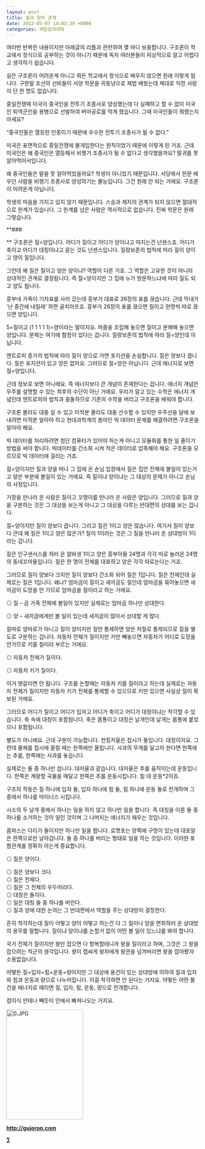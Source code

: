```yaml
---
layout: post
title: 질과 양의 관계
date: 2012-05-07 14:03:39 +0900
categories: 깨달음의대화
---
```

여러번 반복한 내용이지만 아래글의 리플과 관련하여 몇 마디 보충합니다. 구조론이 학교에서 정식으로 공부하는 것이 아니기 때문에 독자 여러분들이 피상적으로 알고 어렵다고 생각하기 쉽습니다. 

실은 구조론이 어려운게 아니고 뭐든 학교에서 정식으로 배우지 않으면 원래 이렇게 됩니다. 구한말 조선의 선비들이 서양 학문을 귀동냥으로 제법 배웠는데 제대로 익힌 사람이 단 한 명도 없습니다. 

중일전쟁때 미국이 중국인을 전투기 조종사로 양성했는데 다 실패하고 할 수 없이 미국인 퇴역군인을 용병으로 선발하여 버마공로를 막게 했습니다. 그때 미국인들이 뭐랬는지 아세요? 

“중국인들은 열등한 인종이기 때문에 우수한 전투기 조종사가 될 수 없다.” 

미국은 표면적으로 중일전쟁에 불개입한다는 원칙이었기 때문에 이렇게 된 거죠. 근데 미국인은 왜 중국인은 열등해서 비행기 조종사가 될 수 없다고 생각했을까요? 말귀를 못알아먹어서입니다. 

왜 중국인들은 말을 못 알아먹었을까요? 학생이 아니었기 때문입니다. 서당에서 한문 배우던 사람을 비행기 조종사로 양성하기는 불능입니다. 그건 원래 안 되는 거에요. 구조론이 어려운게 아닙니다. 

학생의 마음을 가지고 있지 않기 때문입니다. 스승과 제자의 관계가 되지 않으면 절대적으로 한계가 있습니다. 그 한계를 넘은 사람은 역사적으로 없습니다. 진짜 학문은 원래 그렇습니다. 



**\### 

** 구조론은 질=양입니다. 어디가 질이고 어디가 양이냐고 따지는건 넌센스죠. 어디가 축이고 어디가 대칭이냐고 묻는 것도 넌센스입니다. 질량보존의 법칙에 따라 질이 양이고 양이 질입니다. 

그런데 왜 질은 질이고 양은 양이냐? 역할이 다른 거죠. 그 역할은 고유한 것이 아니라 상대적인 관계로 결정됩니다. 즉 질=양이지만 그 집에 누가 방문하느냐에 따라 질도 되고 양도 됩니다. 

흥부네 가족이 기차표를 사러 갔는데 흥부가 대표로 26장의 표를 끊습니다. 근데 막내가 ‘난 중간에 내릴래’ 하면 골치아프죠. 흥부가 26장의 표를 끊으면 질이고 한명씩 따로 끊으면 양입니다. 

5=질이고 (1 1 1 1 1)=양이라는 말이지요. 퍼즐을 조립해 놓으면 질이고 분해해 놓으면 양입니다. 문제는 여기에 함정이 있다는 겁니다. 질량보존의 법칙에 따라 질=양인데 아닙니다. 

엔트로피 증가의 법칙에 따라 질이 양으로 가면 포지션을 손실합니다. 질은 양보다 큽니다. 질은 포지션이 있고 양은 없어요. 그러므로 질=양은 아닙니다. 근데 에너지로 보면 질=양입니다. 

근데 정보로 보면 아니에요. 즉 에너지보다 큰 개념이 존재한다는 겁니다. 에너지 개념은 우주를 설명할 수 있는 최후의 수단이 아닌 거에요. 우리가 알고 있는 수학은 에너지 개념인데 엔트로피의 법칙과 충돌하므로 기존의 수학을 버리고 구조론을 배워야 합니다. 

구조론 몰라도 대충 살 수 있고 미적분 몰라도 대충 산수할 수 있지만 우주선을 달에 보내려면 미적분 알아야 하고 현대과학계의 총아인 빅 데이터 문제를 해결하려면 구조론을 알아야 해요. 

빅 데이터를 처리하려면 첨단 컴퓨터가 있어야 하는게 아니고 모듈화를 통한 일 줄이기 방법을 써야 합니다. 빅데이터를 간소화 시켜 적은 데이터로 압축해야 해요. 구조론을 모르므로 빅 데이터에 걸리는 거죠. 

질=양이지만 질과 양을 떠나 그 집에 온 손님 입장에서 질은 집안 전체에 볼일이 있는거고 양은 부분에 볼일이 있는 거에요. 즉 질이냐 양이냐는 그 대상의 문제가 아니고 손님의 사정입니다. 

가장을 만나러 온 사람은 질이고 꼬맹이를 만나러 온 사람은 양입니다. 그러므로 질과 양을 구분하는 것은 그 대상을 보는게 아니고 그 대상을 다루는 반대편의 상대를 보는 겁니다. 

질=양이지만 질이 양보다 큽니다. 그리고 질은 1이고 양은 많습니다. 여기서 질이 양보다 큰데 왜 질은 1이고 양은 많은가? 질이 1이라는 것은 그 질을 만나러 온 상대방이 1이라는 겁니다. 

질은 인구센서스를 하러 온 알바생 1이고 양은 흥부아들 24명과 각각 따로 놀러온 24명의 동네꼬마들입니다. 질은 한 명이 전체를 대표하고 양은 각각 따로논다는 거죠. 

그러므로 질이 양보다 크지만 질이 양보다 간소화 되어 질은 1입니다. 질은 전체인데 실제로는 질은 1입니다. 왜냐? 엄마곰이 질이고 새끼곰도 질인데 엄마곰을 묶어놓으면 새끼곰이 도망을 안 가므로 엄마곰을 질이라고 하는 거에요. 

◎ 질 – 곰 가족 전체에 볼일이 있지만 실제로는 엄마곰 하나만 상대한다.

  
◎ 양 – 새끼곰에게만 볼 일이 있는데 새끼곰이 많아서 상대할 게 많다. 

질따로 양따로가 아니고 질이 양이지만 질만 통제하면 양은 저절로 통제되므로 질을 별도로 구분하는 겁니다. 자동차 전체가 질이지만 키만 빼놓으면 자동차가 어디로 도망을 안가므로 키를 질이라 부르는 거에요. 

◎ 자동차 전체가 질이다.

  
◎ 자동차 키가 질이다. 

이거 헷갈리면 안 됩니다. 구조를 논할때는 자동차 키를 질이라고 하는데 실제로는 자동차 전체가 질이지만 자동차 키가 전체를 통제할 수 있으므로 키만 있으면 사실상 질이 확보된 거에요. 

그러므로 어디가 질이고 어디가 입자고 어디가 축이고 어디가 대칭이냐는 착각할 수 있습니다. 축 속에 대칭이 포함됩니다. 축은 몸통이고 대칭은 날개인데 날개는 몸통에 붙었으니 포함됩니다. 

별도가 아니에요. 근데 구분이 가능합니다. 천칭저울은 접시가 둘입니다. 대칭이지요. 그런데 물체를 접시에 올릴 때는 한쪽에만 올립니다. 사과의 무게를 달고자 한다면 한쪽에는 추를, 한쪽에는 사과를 놓습니다. 

실제로는 둘 중 하나만 씁니다. 대저울과 같습니다. 대저울은 추를 움직이는데 운동입니다. 한쪽은 계량할 곡물을 매달고 한쪽은 추를 운동시킵니다. 힘 대 운동*2이죠. 

구조의 작동은 질 하나에 입자 둘, 입자 하나에 힘 둘, 힘 하나에 운동 둘로 전개하며 그 중에서 하나를 마이너스 시킵니다. 

시소의 두 날개 중에서 하나는 일을 하지 않고 하나만 일을 합니다. 즉 대칭을 이룬 둘 중 하나를 소거하는 것이 일인 것이며 그 나머지는 에너지가 채우는 것입니다. 

콤파스는 다리가 둘이지만 하나만 일을 합니다. 로켓포는 양쪽에 구멍이 있는데 대포알은 한쪽으로만 날아갑니다. 둘 중 하나를 버리는 형태로 일을 하는 것입니다. 이러한 포함관계를 정확히 아는게 중요합니다. 

◎ 질은 양이다.

  
◎ 질은 양보다 크다.  
◎ 질은 전체다.  
◎ 질은 그 전체의 우두머리다.  
◎ 대칭은 둘이다.  
◎ 일은 대칭 둘 중 하나를 버린다.  
◎ 질과 양에 대한 논의는 그 반대편에서 역할을 주는 상대방이 결정한다. 

흔히 착각하는데 질이 어떻고 양이 어떻고 하는건 다 그 질이나 양을 면회하러 온 상대방의 용무를 말합니다. 질이냐 양이냐를 논할거 없이 어떤 볼 일이 있느냐를 봐야 합니다. 

국가 전체가 질이지만 왕만 잡으면 다 항복할테니까 왕을 질이라고 하며, 그것은 그 왕을 잡으려는 적군의 생각입니다. 왕이 잽싸게 왕자에게 왕관을 넘겨버리면 왕을 잡아봤자 소용없습니다. 

어떻든 질=입자=힘=운동=량이지만 그 대상에 용건이 있는 상대방에 의하여 질과 입자와 힘과 운동과 량으로 나누어집니다. 이걸 착각하면 안 된다는 거지요. 어떻든 어떤 물건을 에너지로 때리면 질, 입자, 힘, 운동, 량으로 전개합니다. 

접이식 안테나 빼듯이 안에서 빠져나오는 거지요. 





<a href="?mid=WaytoWin" target="_self"><img alt="0.JPG" src="assets/attach/images/199/290/248/123456.JPG" width="200" height="287" /> </a>







**http://gujoron.com**  


**∑**
